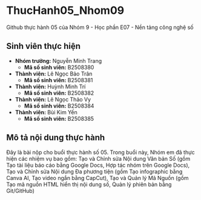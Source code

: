 # ThucHanh05_Nhom09
Github thực hành 05 của Nhóm 9 - Học phần E07 - Nền tảng công nghệ số

## Sinh viên thực hiện
- **Nhóm trưởng:** Nguyễn Minh Trang 
    - **Mã số sinh viên:** B2508380
- **Thành viên:** Lê Ngọc Bảo Trân
    - **Mã số sinh viên:** B2508381
- **Thành viên:** Huỳnh Minh Trí 
    - **Mã số sinh viên:** B2508382
- **Thành viên:** Lê Ngọc Thảo Vy 
    - **Mã số sinh viên:** B2508384
- **Thành viên:** Bùi Kim Yến 
    - **Mã số sinh viên:** B2508385

## Mô tả nội dung thực hành
Đây là bài nộp cho buổi thực hành số 05. Trong buổi này, Nhóm em đã thực hiện các nhiệm vụ bao gồm:  Tạo và Chỉnh sửa Nội dung Văn bản Số (gồm Tạo tài liệu báo cáo bằng Google Docs, Hợp tác nhóm trên Google Docs), Tạo và Chỉnh sửa Nội dung Đa phương tiện (gồm Tạo infographic bằng Canva AI, Tạo video ngắn bằng CapCut), Tạo và Quản lý Mã Nguồn (gồm Tạo mã nguồn HTML hiển thị nội dung số, Quản lý phiên bản bằng Git/GitHub)



